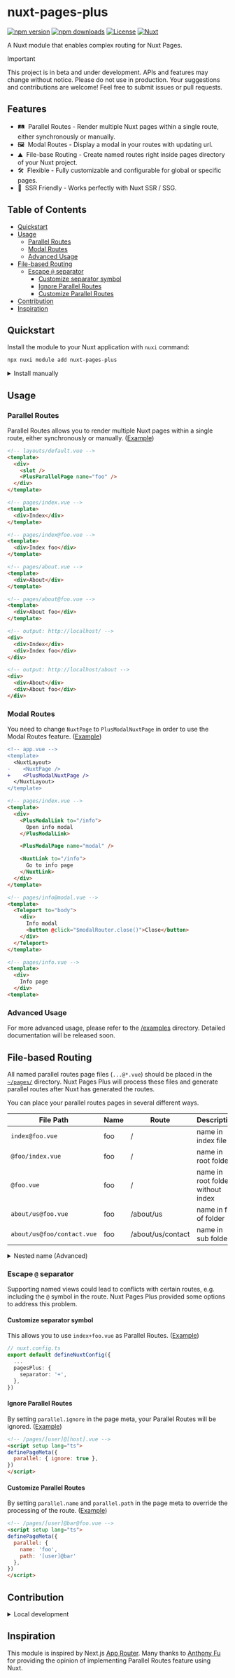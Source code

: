 # nuxt-pages-plus

[![npm version][npm-version-src]][npm-version-href]
[![npm downloads][npm-downloads-src]][npm-downloads-href]
[![License][license-src]][license-href]
[![Nuxt][nuxt-src]][nuxt-href]

A Nuxt module that enables complex routing for Nuxt Pages.

> [!IMPORTANT]
> This project is in beta and under development. APIs and features may change without notice. Please do not use in production. Your suggestions and contributions are welcome! Feel free to submit issues or pull requests.

## Features

- 🛤️ &nbsp;Parallel Routes - Render multiple Nuxt pages within a single route, either synchronously or manually.
- 🖼️ &nbsp;Modal Routes - Display a modal in your routes with updating url.
- ⛰️ &nbsp;File-base Routing - Create named routes right inside pages directory of your Nuxt project.
- 🛠 &nbsp;Flexible - Fully customizable and configurable for global or specific pages.
- 🔋 &nbsp;SSR Friendly - Works perfectly with Nuxt SSR / SSG.

## Table of Contents
- [Quickstart](#quickstart)
- [Usage](#usage)
  - [Parallel Routes](#parallel-routes)
  - [Modal Routes](#modal-routes)
  - [Advanced Usage](#advanced-usage)
- [File-based Routing](#file-based-routing)
  - [Escape `@` separator](#escape--separator)
    - [Customize separator symbol](#customize-separator-symbol)
    - [Ignore Parallel Routes](#ignore-parallel-routes)
    - [Customize Parallel Routes](#customize-parallel-routes)
- [Contribution](#contribution)
- [Inspiration](#inspiration)

## Quickstart

Install the module to your Nuxt application with `nuxi` command:

```sh
npx nuxi module add nuxt-pages-plus
```

<details>
  <summary>Install manually</summary>

  ```sh
  npm i -D nuxt-pages-plus
  ```

  ```ts
  // nuxt.config.ts
  export default defineNuxtConfig({
    modules: ['nuxt-pages-plus']
  })
  ```
</details>

## Usage

### Parallel Routes

Parallel Routes allows you to render multiple Nuxt pages within a single route, either synchronously or manually. ([Example](./examples/parallel-sidebar-layout))

```html
<!-- layouts/default.vue -->
<template>
  <div>
    <slot />
    <PlusParallelPage name="foo" />
  </div>
</template>

<!-- pages/index.vue -->
<template>
  <div>Index</div>
</template>

<!-- pages/index@foo.vue -->
<template>
  <div>Index foo</div>
</template>

<!-- pages/about.vue -->
<template>
  <div>About</div>
</template>

<!-- pages/about@foo.vue -->
<template>
  <div>About foo</div>
</template>
```

```html
<!-- output: http://localhost/ -->
<div>
  <div>Index</div>
  <div>Index foo</div>
</div>

<!-- output: http://localhost/about -->
<div>
  <div>About</div>
  <div>About foo</div>
</div>
```

### Modal Routes

You need to change `NuxtPage` to `PlusModalNuxtPage` in order to use the Modal Routes feature. ([Example](./examples/modal-basic))

```diff
<!-- app.vue -->
<template>
  <NuxtLayout>
-    <NuxtPage />
+    <PlusModalNuxtPage />
  </NuxtLayout>
</template>
```

```html
<!-- pages/index.vue -->
<template>
  <div>
    <PlusModalLink to="/info">
      Open info modal
    </PlusModalLink>

    <PlusModalPage name="modal" />

    <NuxtLink to="/info">
      Go to info page
    </NuxtLink>
  </div>
</template>

<!-- pages/info@modal.vue -->
<template>
  <Teleport to="body">
    <div>
      Info modal
      <button @click="$modalRouter.close()">Close</button>
    </div>
  </Teleport>
</template>

<!-- pages/info.vue -->
<template>
  <div>
    Info page
  </div>
<template>
```

### Advanced Usage

For more advanced usage, please refer to the [/examples](./examples/) directory. Detailed documentation  will be released soon.

## File-based Routing

All named parallel routes page files (`...@*.vue`) should be placed in the [`~/pages/`](https://nuxt.com/docs/guide/directory-structure/pages) directory. Nuxt Pages Plus will process these files and generate parallel routes after Nuxt has generated the routes.

You can place your parallel routes pages in several different ways.

| File Path                  | Name | Route             | Description                       |
| -------------------------- | ---- | ----------------- | --------------------------------- |
| `index@foo.vue`            | foo  | /                 | name in index file                |
| `@foo/index.vue`           | foo  | /                 | name in root folder               |
| `@foo.vue`                 | foo  | /                 | name in root folder without index |
| `about/us@foo.vue`         | foo  | /about/us         | name in file of folder            |
| `about/us@foo/contact.vue` | foo  | /about/us/contact | name in sub folder                |

<details>
  <summary>Nested name (Advanced)</summary>

  Nuxt Pages Plus supports nested name file-based routing, which can be used in nested parallel routes. Due to its complexity, more detailed explanations will be provided in future documentation.

  | File Path              | Name    | Route     | Description                    |
  | ---------------------- | ------- | --------- | ------------------------------ |
  | `@foo/@bar/about.vue`  | foo/bar | /about    | nested name                    |
  | `about@foo/us@bar.vue` | foo/bar | /about/us | nested name in file and folder |
  | `@bar@foo/about.vue`   | foo/bar | /about    | multiple nested name in folder |
  | `about/us@bar@foo.vue` | foo/bar | /about/us | multiple nested name in file   |
</details>

### Escape `@` separator

Supporting named views could lead to conflicts with certain routes, e.g. including the `@` symbol in the route. Nuxt Pages Plus provided some options to address this problem.

#### Customize separator symbol

This allows you to use `index+foo.vue` as Parallel Routes. ([Example](./examples/parallel-separator/nuxt.config.ts))

```ts
// nuxt.config.ts
export default defineNuxtConfig({
  ...
  pagesPlus: {
    separator: '+',
  },
})
```

#### Ignore Parallel Routes

By setting `parallel.ignore` in the page meta, your Parallel Routes will be ignored. ([Example](./examples/parallel-page-meta/pages/@right/index.vue))

```html
<!-- /pages/[user]@[host].vue -->
<script setup lang="ts">
definePageMeta({
  parallel: { ignore: true },
})
</script>
```

#### Customize Parallel Routes

By setting `parallel.name` and `parallel.path` in the page meta to override the processing of the route. ([Example](./examples/parallel-page-meta/pages/index@left.vue))

```html
<!-- /pages/[user]@bar@foo.vue -->
<script setup lang="ts">
definePageMeta({
  parallel: {
    name: 'foo',
    path: '[user]@bar'
  },
})
</script>
```

## Contribution

<details>
  <summary>Local development</summary>
  
  ```bash
  # Install dependencies
  pnpm install
  
  # Generate type stubs
  pnpm dev:prepare
  
  # Develop with the examples
  pnpm dev examples/...

  # Develop with the playground
  pnpm play
  
  # Build the playground
  pnpm play:build

  # Run ESLint
  pnpm lint
  
  # Run Vitest
  pnpm test
  pnpm test:watch
  
  # Release new version
  pnpm release
  ```

</details>

## Inspiration

This module is inspired by Next.js [App Router](https://app-router.vercel.app/). Many thanks to [Anthony Fu](https://github.com/antfu) for providing the opinion of implementing Parallel Routes feature using Nuxt.

<!-- Badges -->
[npm-version-src]: https://img.shields.io/npm/v/nuxt-pages-plus/latest.svg?style=flat&colorA=020420&colorB=00DC82
[npm-version-href]: https://npmjs.com/package/nuxt-pages-plus

[npm-downloads-src]: https://img.shields.io/npm/dm/nuxt-pages-plus.svg?style=flat&colorA=020420&colorB=00DC82
[npm-downloads-href]: https://npmjs.com/package/nuxt-pages-plus

[license-src]: https://img.shields.io/npm/l/nuxt-pages-plus.svg?style=flat&colorA=020420&colorB=00DC82
[license-href]: https://npmjs.com/package/nuxt-pages-plus

[nuxt-src]: https://img.shields.io/badge/Nuxt-020420?logo=nuxt.js
[nuxt-href]: https://nuxt.com
